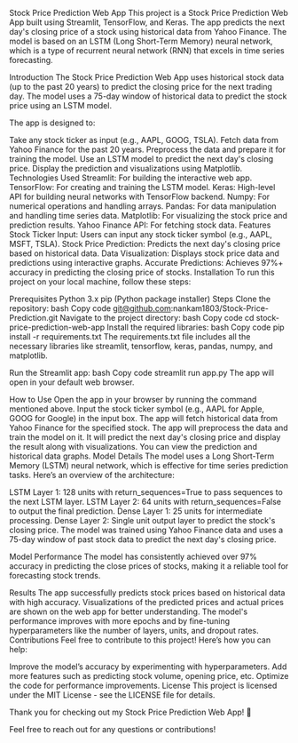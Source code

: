 Stock Price Prediction Web App
This project is a Stock Price Prediction Web App built using Streamlit, TensorFlow, and Keras. The app predicts the next day's closing price of a stock using historical data from Yahoo Finance. The model is based on an LSTM (Long Short-Term Memory) neural network, which is a type of recurrent neural network (RNN) that excels in time series forecasting.

Introduction
The Stock Price Prediction Web App uses historical stock data (up to the past 20 years) to predict the closing price for the next trading day. The model uses a 75-day window of historical data to predict the stock price using an LSTM model.

The app is designed to:

Take any stock ticker as input (e.g., AAPL, GOOG, TSLA).
Fetch data from Yahoo Finance for the past 20 years.
Preprocess the data and prepare it for training the model.
Use an LSTM model to predict the next day's closing price.
Display the prediction and visualizations using Matplotlib.
Technologies Used
Streamlit: For building the interactive web app.
TensorFlow: For creating and training the LSTM model.
Keras: High-level API for building neural networks with TensorFlow backend.
Numpy: For numerical operations and handling arrays.
Pandas: For data manipulation and handling time series data.
Matplotlib: For visualizing the stock price and prediction results.
Yahoo Finance API: For fetching stock data.
Features
Stock Ticker Input: Users can input any stock ticker symbol (e.g., AAPL, MSFT, TSLA).
Stock Price Prediction: Predicts the next day's closing price based on historical data.
Data Visualization: Displays stock price data and predictions using interactive graphs.
Accurate Predictions: Achieves 97%+ accuracy in predicting the closing price of stocks.
Installation
To run this project on your local machine, follow these steps:

Prerequisites
Python 3.x
pip (Python package installer)
Steps
Clone the repository:
bash
Copy code
git@github.com:nankam1803/Stock-Price-Prediction.git
Navigate to the project directory:
bash
Copy code
cd stock-price-prediction-web-app
Install the required libraries:
bash
Copy code
pip install -r requirements.txt
The requirements.txt file includes all the necessary libraries like streamlit, tensorflow, keras, pandas, numpy, and matplotlib.

Run the Streamlit app:
bash
Copy code
streamlit run app.py
The app will open in your default web browser.

How to Use
Open the app in your browser by running the command mentioned above.
Input the stock ticker symbol (e.g., AAPL for Apple, GOOG for Google) in the input box.
The app will fetch historical data from Yahoo Finance for the specified stock.
The app will preprocess the data and train the model on it.
It will predict the next day's closing price and display the result along with visualizations.
You can view the prediction and historical data graphs.
Model Details
The model uses a Long Short-Term Memory (LSTM) neural network, which is effective for time series prediction tasks. Here’s an overview of the architecture:

LSTM Layer 1: 128 units with return_sequences=True to pass sequences to the next LSTM layer.
LSTM Layer 2: 64 units with return_sequences=False to output the final prediction.
Dense Layer 1: 25 units for intermediate processing.
Dense Layer 2: Single unit output layer to predict the stock's closing price.
The model was trained using Yahoo Finance data and uses a 75-day window of past stock data to predict the next day's closing price.

Model Performance
The model has consistently achieved over 97% accuracy in predicting the close prices of stocks, making it a reliable tool for forecasting stock trends.

Results
The app successfully predicts stock prices based on historical data with high accuracy.
Visualizations of the predicted prices and actual prices are shown on the web app for better understanding.
The model's performance improves with more epochs and by fine-tuning hyperparameters like the number of layers, units, and dropout rates.
Contributions
Feel free to contribute to this project! Here’s how you can help:

Improve the model’s accuracy by experimenting with hyperparameters.
Add more features such as predicting stock volume, opening price, etc.
Optimize the code for performance improvements.
License
This project is licensed under the MIT License - see the LICENSE file for details.

Thank you for checking out my Stock Price Prediction Web App! 🚀

Feel free to reach out for any questions or contributions!
